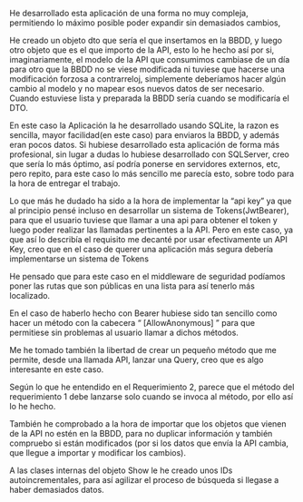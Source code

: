 He desarrollado esta aplicación de una forma no muy compleja, permitiendo lo máximo posible poder expandir sin demasiados cambios,

He creado un objeto dto que sería el que insertamos en la BBDD, y luego otro objeto que es el que importo de la API, esto lo he hecho así por si, imaginariamente, el modelo de la API que consumimos cambiase de un día para otro que la BBDD no se viese modificada ni tuviese que hacerse una modificación forzosa a contrarreloj, simplemente deberíamos hacer algún cambio al modelo y no mapear esos nuevos datos de ser necesario. Cuando estuviese lista y preparada la BBDD sería cuando se modificaría el DTO.

En este caso la Aplicación la he desarrollado usando SQLite, la razon es sencilla, mayor facilidad(en este caso) para enviaros la BBDD, y además eran pocos datos.
Si hubiese desarrollado esta aplicación de forma más profesional, sin lugar a dudas lo hubiese desarrollado con SQLServer, creo que sería lo más óptimo, así podría ponerse en servidores externos, etc, pero repito, para este caso lo más sencillo me parecía esto, sobre todo para la hora de entregar el trabajo.

Lo que más he dudado ha sido a la hora de implementar la “api key” ya que al principio pensé incluso en desarrollar un sistema de Tokens(JwtBearer), para que el usuario tuviese que llamar a una api para obtener el token y luego poder realizar las llamadas pertinentes a la API.
Pero en este caso, ya que así lo describía el requisito me decanté por usar efectivamente un API Key, creo que en el caso de querer una aplicación más segura debería implementarse un sistema de Tokens

He pensado que para este caso en el middleware de seguridad podíamos poner las rutas que son públicas en una lista para así tenerlo más localizado.

En el caso de haberlo hecho con Bearer hubiese sido tan sencillo como hacer un método con la cabecera “ [AllowAnonymous] ” para que permitiese sin problemas al usuario llamar a dichos métodos.

Me he tomado también la libertad de crear un pequeño método que me permite, desde una llamada API, lanzar una Query, creo que es algo interesante en este caso.

Según lo que he entendido en el Requerimiento 2, parece que el método del requerimiento 1 debe lanzarse solo cuando se invoca al método, por ello así lo he hecho.

También he comprobado a la hora de importar que los objetos que vienen de la API no estén en la BBDD, para no duplicar información y también compruebo si están modificados (por si los datos que envía la API cambia, que llegue a importar y modificar los cambios).

A las clases internas del objeto Show le he creado unos IDs autoincrementales, para así agilizar el proceso de búsqueda si llegase a haber demasiados datos.

